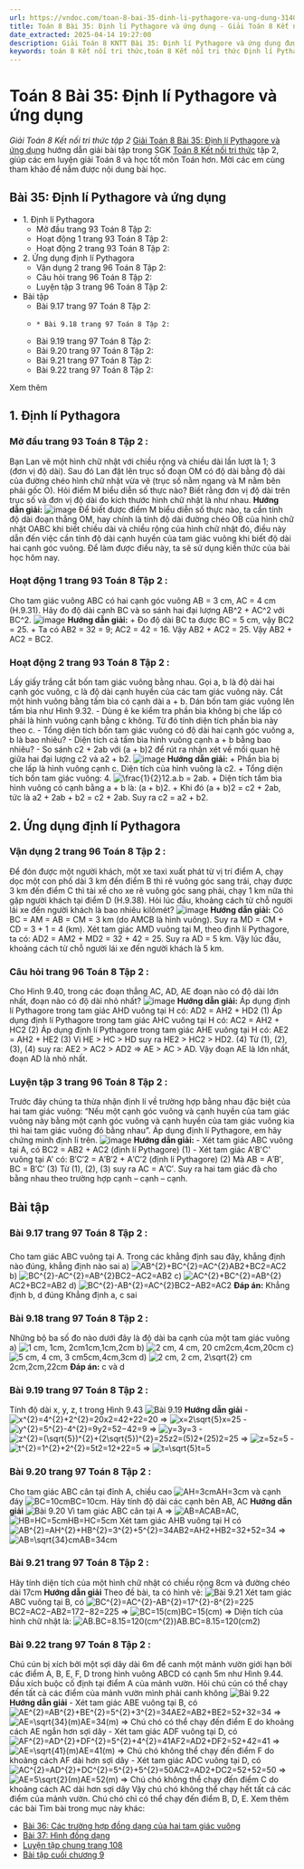 ```yaml
---
url: https://vndoc.com/toan-8-bai-35-dinh-li-pythagore-va-ung-dung-314065
title: Toán 8 Bài 35: Định lí Pythagore và ứng dụng - Giải Toán 8 Kết nối tri thức tập 2 - VnDoc.com
date_extracted: 2025-04-14 19:27:00
description: Giải Toán 8 KNTT Bài 35: Định lí Pythagore và ứng dụng được VnDoc biên soạn lời giải nhằm giúp các em nắm được nội dung được học trong bài, luyện giải Toán 8 hiệu quả.
keywords: toán 8 Kết nối tri thức,toán 8 Kết nối tri thức Định lí Pythagore và ứng dụng,toán lớp 8 Kết nối tri thức,giải toán 8 Kết nối tri thức,giải sgk toán 8 Kết nối tri thức,sgk toán 8 Kết nối tri thức,toán 8 bài 35 Định lí Pythagore và ứng dụng,giải toán 8 ctst,giải toán 8 Ba trường hợp đồng dạng của hai tam giác,giải toán 8 kntt,toán 8 kntt,giải toán 8 kntt bài 35,giải toán 8 kết nối tri thức bài 35,bài 35 định lí pythagore và ứng dụng,toán 8 bài 35
---
```


# Toán 8 Bài 35: Định lí Pythagore và ứng dụng
 _Giải Toán 8 Kết nối tri thức tập 2_
[Giải Toán 8 Bài 35: Định lí Pythagore và ứng dụng](<https://vndoc.com/toan-8-bai-35-dinh-li-pythagore-va-ung-dung-314065>) hướng dẫn giải bài tập trong SGK [Toán 8 Kết nối tri thức](<https://vndoc.com/toan-8-ket-noi-tri-thuc>) tập 2, giúp các em luyện giải Toán 8 và học tốt môn Toán hơn. Mời các em cùng tham khảo để nắm được nội dung bài học.
## Bài 35: Định lí Pythagore và ứng dụng
  * 1\. Định lí Pythagora
    * Mở đầu trang 93 Toán 8 Tập 2:
    * Hoạt động 1 trang 93 Toán 8 Tập 2:
    * Hoạt động 2 trang 93 Toán 8 Tập 2:
  * 2\. Ứng dụng định lí Pythagora
    * Vận dụng 2 trang 96 Toán 8 Tập 2:
    * Câu hỏi trang 96 Toán 8 Tập 2:
    * Luyện tập 3 trang 96 Toán 8 Tập 2:
  * Bài tập
    * Bài 9.17 trang 97 Toán 8 Tập 2:
    *     * Bài 9.18 trang 97 Toán 8 Tập 2:
    * Bài 9.19 trang 97 Toán 8 Tập 2:
    * Bài 9.20 trang 97 Toán 8 Tập 2:
    * Bài 9.21 trang 97 Toán 8 Tập 2:
    * Bài 9.22 trang 97 Toán 8 Tập 2:

Xem thêm
## **1\. Định lí Pythagora**
### **Mở đầu trang 93 Toán 8 Tập 2** :
Bạn Lan vẽ một hình chữ nhật với chiều rộng và chiều dài lần lượt là 1; 3 \(đơn vị độ dài\). Sau đó Lan đặt lên trục số đoạn OM có độ dài bằng độ dài của đường chéo hình chữ nhật vừa vẽ \(trục số nằm ngang và M nằm bên phải gốc O\). Hỏi điểm M biểu diễn số thực nào? Biết rằng đơn vị độ dài trên trục số và đơn vị độ dài đo kích thước hình chữ nhật là như nhau.
**Hướng dẫn giải:**
![image](https://i.vdoc.vn/data/image/2025/02/10/mo-dau-trang-93-toan-8-tap-2.png)
Để biết được điểm M biểu diễn số thực nào, ta cần tính độ dài đoạn thẳng OM, hay chính là tính độ dài đường chéo OB của hình chữ nhật OABC khi biết chiều dài và chiều rộng của hình chữ nhật đó, điều này dẫn đến việc cần tính độ dài cạnh huyền của tam giác vuông khi biết độ dài hai cạnh góc vuông. Để làm được điều này, ta sẽ sử dụng kiến thức của bài học hôm nay.
### **Hoạt động 1 trang 93 Toán 8 Tập 2** :
Cho tam giác vuông ABC có hai cạnh góc vuông AB = 3 cm, AC = 4 cm \(H.9.31\). Hãy đo độ dài cạnh BC và so sánh hai đại lượng AB^2 + AC^2 với BC^2.
![image](https://i.vdoc.vn/data/image/2025/02/10/hd1-trang-93-toan-8-tap-2.png)
**Hướng dẫn giải:**
\+ Đo độ dài BC ta được BC = 5 cm, vậy BC2 = 25.
\+ Ta có AB2 = 32 = 9; AC2 = 42 = 16. Vậy AB2 \+ AC2 = 25.
Vậy AB2 \+ AC2 = BC2.
### **Hoạt động 2 trang 93 Toán 8 Tập 2** :
Lấy giấy trắng cắt bốn tam giác vuông bằng nhau. Gọi a, b là độ dài hai cạnh góc vuông, c là độ dài cạnh huyền của các tam giác vuông này. Cắt một hình vuông bằng tấm bìa có cạnh dài a + b. Dán bốn tam giác vuông lên tấm bìa như Hình 9.32.
\- Dùng ê ke kiểm tra phần bìa không bị che lấp có phải là hình vuông cạnh bằng c không. Từ đó tính diện tích phần bìa này theo c.
\- Tổng diện tích bốn tam giác vuông có độ dài hai cạnh góc vuông a, b là bao nhiêu?
\- Diện tích cả tấm bìa hình vuông cạnh a + b bằng bao nhiêu?
\- So sánh c2 \+ 2ab với \(a + b\)2 để rút ra nhận xét về mối quan hệ giữa hai đại lượng c2 và a2 \+ b2.
![image](https://i.vdoc.vn/data/image/2025/02/10/hd2-trang-93-toan-8-tap-2.png)
**Hướng dẫn giải:**
\+ Phần bìa bị che lấp là hình vuông cạnh c. Diện tích của hình vuông là c2.
\+ Tổng diện tích bốn tam giác vuông: 4. ![\\frac{1}{2}](https://i.vdoc.vn/data/image/blank.png)12.a.b = 2ab.
\+ Diện tích tấm bìa hình vuông có cạnh bằng a + b là: \(a + b\)2.
\+ Khi đó \(a + b\)2 = c2 \+ 2ab, tức là a2 \+ 2ab + b2 = c2 \+ 2ab. Suy ra c2 = a2 \+ b2.
## **2\. Ứng dụng định lí Pythagora**
### **Vận dụng 2 trang 96 Toán 8 Tập 2** :
Để đón được một người khách, một xe taxi xuất phát từ vị trí điểm A, chạy dọc một con phố dài 3 km đến điểm B thì rẽ vuông góc sang trái, chạy được 3 km đến điểm C thì tài xế cho xe rẽ vuông góc sang phải, chạy 1 km nữa thì gặp người khách tại điểm D \(H.9.38\). Hỏi lúc đầu, khoảng cách từ chỗ người lái xe đến người khách là bao nhiêu kilômét?
![image](https://i.vdoc.vn/data/image/2025/02/10/van-dung-2-trang-96-toan-8-tap-2.png)
**Hướng dẫn giải:**
Có BC = AM = AB = CM = 3 km \(do AMCB là hình vuông\).
Suy ra MD = CM + CD = 3 + 1 = 4 \(km\).
Xét tam giác AMD vuông tại M, theo định lí Pythagore, ta có:
AD2 = AM2 + MD2 = 32 + 42 = 25. Suy ra AD = 5 km.
Vậy lúc đầu, khoảng cách từ chỗ người lái xe đến người khách là 5 km.
### **Câu hỏi trang 96 Toán 8 Tập 2** :
Cho Hình 9.40, trong các đoạn thẳng AC, AD, AE đoạn nào có độ dài lớn nhất, đoạn nào có độ dài nhỏ nhất?
![image](https://i.vdoc.vn/data/image/2025/02/10/cau-hoi-trang-96-toan-8-tap-2.png)
**Hướng dẫn giải:**
Áp dụng định lí Pythagore trong tam giác AHD vuông tại H có:
AD2 = AH2 \+ HD2 \(1\)
Áp dụng định lí Pythagore trong tam giác AHC vuông tại H có:
AC2 = AH2 \+ HC2 \(2\)
Áp dụng định lí Pythagore trong tam giác AHE vuông tại H có:
AE2 = AH2 \+ HE2 \(3\)
Vì HE > HC > HD suy ra HE2 > HC2 > HD2. \(4\)
Từ \(1\), \(2\), \(3\), \(4\) suy ra: AE2 > AC2 > AD2 ⇒ AE > AC > AD.
Vậy đoạn AE là lớn nhất, đoạn AD là nhỏ nhất.
### **Luyện tập 3 trang 96 Toán 8 Tập 2** :
Trước đây chúng ta thừa nhận định lí về trường hợp bằng nhau đặc biệt của hai tam giác vuông: “Nếu một cạnh góc vuông và cạnh huyền của tam giác vuông này bằng một cạnh góc vuông và cạnh huyền của tam giác vuông kia thì hai tam giác vuông đó bằng nhau”. Áp dụng định lí Pythagore, em hãy chứng minh định lí trên.
![image](https://i.vdoc.vn/data/image/2025/02/10/luyen-tap-3-trang-96-toan-8-tap-2.png)
**Hướng dẫn giải:**
\- Xét tam giác ABC vuông tại A, có
BC2 = AB2 \+ AC2 \(định lí Pythagore\) \(1\)
\- Xét tam giác A'B'C' vuông tại A' có:
B′C′2 = A′B′2 \+ A′C′2 \(định lí Pythagore\) \(2\)
Mà AB = A′B′, BC = B′C′ \(3\)
Từ \(1\), \(2\), \(3\) suy ra AC = A′C′.
Suy ra hai tam giác đã cho bằng nhau theo trường hợp cạnh – cạnh – cạnh.
## Bài tập
### Bài 9.17 **trang 97 Toán 8 Tập 2** :
### 
Cho tam giác ABC vuông tại A. Trong các khẳng định sau đây, khẳng định nào đúng, khẳng định nào sai
a\) ![AB^{2}+BC^{2}=AC^{2}](https://i.vdoc.vn/data/image/blank.png)AB2+BC2=AC2
b\) ![BC^{2}-AC^{2}=AB^{2}](https://i.vdoc.vn/data/image/blank.png)BC2−AC2=AB2
c\) ![AC^{2}+BC^{2}=AB^{2}](https://i.vdoc.vn/data/image/blank.png)AC2+BC2=AB2
d\) ![BC^{2}-AB^{2}=AC^{2}](https://i.vdoc.vn/data/image/blank.png)BC2−AB2=AC2
**Đáp án:**
Khẳng định b, d đúng
Khẳng định a, c sai
### Bài 9.18 **trang 97 Toán 8 Tập 2** :
Những bộ ba số đo nào dưới đây là độ dài ba cạnh của một tam giác vuông
a\) ![1 cm, 1cm, 2cm](https://i.vdoc.vn/data/image/blank.png)1cm,1cm,2cm
b\) ![2 cm, 4 cm, 20 cm](https://i.vdoc.vn/data/image/blank.png)2cm,4cm,20cm
c\) ![5 cm, 4 cm, 3 cm](https://i.vdoc.vn/data/image/blank.png)5cm,4cm,3cm
d\) ![2 cm, 2 cm, 2\\sqrt{2} cm](https://i.vdoc.vn/data/image/blank.png)2cm,2cm,22cm
**Đáp án:** c và d
### Bài 9.19 **trang 97 Toán 8 Tập 2** :
Tính độ dài x, y, z, t trong Hình 9.43
![Bài 9.19](https://i.vdoc.vn/data/image/2024/01/13/Toan-8-bai-35-1.jpg)
**Hướng dẫn giải**
\- ![x^{2}=4^{2}+2^{2}=20](https://i.vdoc.vn/data/image/blank.png)x2=42+22=20 => ![x=2\\sqrt{5}](https://i.vdoc.vn/data/image/blank.png)x=25
\- ![y^{2}=5^{2}-4^{2}=9](https://i.vdoc.vn/data/image/blank.png)y2=52−42=9 => ![y=3](https://i.vdoc.vn/data/image/blank.png)y=3
\- ![z^{2}=\(\\sqrt{5}\)^{2}+\(2\\sqrt{5}\)^{2}=25](https://i.vdoc.vn/data/image/blank.png)z2=\(5\)2+\(25\)2=25 => ![z=5](https://i.vdoc.vn/data/image/blank.png)z=5
\- ![t^{2}=1^{2}+2^{2}=5](https://i.vdoc.vn/data/image/blank.png)t2=12+22=5 => ![t=\\sqrt{5}](https://i.vdoc.vn/data/image/blank.png)t=5
### Bài 9.20 **trang 97 Toán 8 Tập 2** :
Cho tam giác ABC cân tại đỉnh A, chiều cao ![AH=3cm](https://i.vdoc.vn/data/image/blank.png)AH=3cm và cạnh đáy ![BC=10cm](https://i.vdoc.vn/data/image/blank.png)BC=10cm. Hãy tính độ dài các cạnh bên AB, AC
**Hướng dẫn giải**
![Bài 9.20](https://i.vdoc.vn/data/image/2024/01/13/Toan-8-bai-35-2.jpg)
Vì tam giác ABC cân tại A => ![AB=AC](https://i.vdoc.vn/data/image/blank.png)AB=AC, ![HB=HC=5cm](https://i.vdoc.vn/data/image/blank.png)HB=HC=5cm
Xét tam giác AHB vuông tại H có
![AB^{2}=AH^{2}+HB^{2}=3^{2}+5^{2}=34](https://i.vdoc.vn/data/image/blank.png)AB2=AH2+HB2=32+52=34
=> ![AB=\\sqrt{34}cm](https://i.vdoc.vn/data/image/blank.png)AB=34cm
### Bài 9.21 **trang 97 Toán 8 Tập 2** :
Hãy tính diện tích của một hình chữ nhật có chiều rộng 8cm và đường chéo dài 17cm
**Hướng dẫn giải**
Theo đề bài, ta có hình vẽ:
![Bài 9.21](https://i.vdoc.vn/data/image/2024/01/13/Toan-8-bai-35-3.jpg)
Xét tam giác ABC vuông tại B, có
![BC^{2}=AC^{2}-AB^{2}=17^{2}-8^{2}=225](https://i.vdoc.vn/data/image/blank.png)BC2=AC2−AB2=172−82=225
=> ![BC=15\(cm\)](https://i.vdoc.vn/data/image/blank.png)BC=15\(cm\)
=> Diện tích của hình chữ nhật là: ![AB.BC=8.15=120\(cm^{2}\)](https://i.vdoc.vn/data/image/blank.png)AB.BC=8.15=120\(cm2\)
### Bài 9.22 **trang 97 Toán 8 Tập 2** :
Chú cún bị xích bởi một sợi dây dài 6m để canh một mảnh vườn giới hạn bởi các điểm A, B, E, F, D trong hình vuông ABCD có cạnh 5m như Hình 9.44. Đầu xích buộc cố định tại điểm A của mảnh vườn. Hỏi chú cún có thể chạy đến tất cả các điểm của mảnh vườn mình phải canh không
![Bài 9.22](https://i.vdoc.vn/data/image/2024/01/13/Toan-8-bai-35-4.jpg)
**Hướng dẫn giải**
\- Xét tam giác ABE vuông tại B, có
![AE^{2}=AB^{2}+BE^{2}=5^{2}+3^{2}=34](https://i.vdoc.vn/data/image/blank.png)AE2=AB2+BE2=52+32=34
=> ![AE=\\sqrt{34}\(m\)](https://i.vdoc.vn/data/image/blank.png)AE=34\(m\)
=> Chú chó có thể chạy đến điểm E do khoảng cách AE ngắn hơn sợi dây
\- Xét tam giác ADF vuông tại D, có
![AF^{2}=AD^{2}+DF^{2}=5^{2}+4^{2}=41](https://i.vdoc.vn/data/image/blank.png)AF2=AD2+DF2=52+42=41
=> ![AE=\\sqrt{41}\(m\)](https://i.vdoc.vn/data/image/blank.png)AE=41\(m\)
=> Chú chó không thể chạy đến điểm F do khoảng cách AF dài hơn sợi dây
\- Xét tam giác ADC vuông tại D, có
![AC^{2}=AD^{2}+DC^{2}=5^{2}+5^{2}=50](https://i.vdoc.vn/data/image/blank.png)AC2=AD2+DC2=52+52=50
=> ![AE=5\\sqrt{2}\(m\)](https://i.vdoc.vn/data/image/blank.png)AE=52\(m\)
=> Chú chó không thể chạy đến điểm C do khoảng cách AC dài hơn sợi dây
Vậy chú chó không thể chạy hết tất cả các điểm của mảnh vườn. Chú chó chỉ có thể chạy đến điểm B, D, E.
Xem thêm các bài Tìm bài trong mục này khác:
  * [Bài 36: Các trường hợp đồng dạng của hai tam giác vuông](</toan-8-bai-36-cac-truong-hop-dong-dang-cua-hai-tam-giac-vuong-314066>)
  * [Bài 37: Hình đồng dạng](</toan-8-bai-37-hinh-dong-dang-314070>)
  * [Luyện tập chung trang 108](</toan-8-luyen-tap-chung-trang-108-314071>)
  * [Bài tập cuối chương 9](</toan-8-bai-tap-cuoi-chuong-9-314072>)

